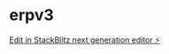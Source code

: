 # erpv3

[Edit in StackBlitz next generation editor ⚡️](https://stackblitz.com/~/github.com/osa1282/erpv3)